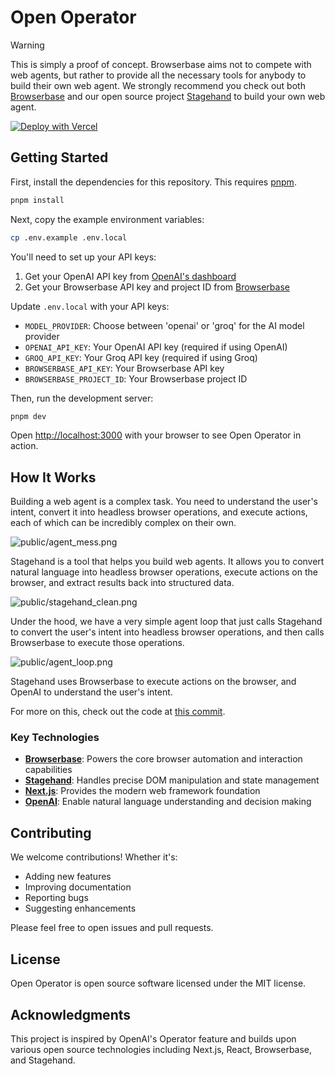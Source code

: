 # Open Operator

> [!WARNING]
> This is simply a proof of concept.
> Browserbase aims not to compete with web agents, but rather to provide all the necessary tools for anybody to build their own web agent. We strongly recommend you check out both [Browserbase](https://www.browserbase.com) and our open source project [Stagehand](https://www.stagehand.dev) to build your own web agent.

[![Deploy with Vercel](https://vercel.com/button)](https://vercel.com/new/clone?repository-url=https%3A%2F%2Fgithub.com%2Fbrowserbase%2Fopen-operator&env=OPENAI_API_KEY,BROWSERBASE_API_KEY,BROWSERBASE_PROJECT_ID&envDescription=API%20keys%20needed%20to%20run%20Open%20Operator&envLink=https%3A%2F%2Fgithub.com%2Fbrowserbase%2Fopen-operator%23environment-variables)

## Getting Started

First, install the dependencies for this repository. This requires [pnpm](https://pnpm.io/installation#using-other-package-managers).

<!-- This doesn't work with NPM, haven't tested with yarn -->

```bash
pnpm install
```

Next, copy the example environment variables:

```bash
cp .env.example .env.local
```

You'll need to set up your API keys:

1. Get your OpenAI API key from [OpenAI's dashboard](https://platform.openai.com/api-keys)
2. Get your Browserbase API key and project ID from [Browserbase](https://www.browserbase.com)

Update `.env.local` with your API keys:

- `MODEL_PROVIDER`: Choose between 'openai' or 'groq' for the AI model provider
- `OPENAI_API_KEY`: Your OpenAI API key (required if using OpenAI)
- `GROQ_API_KEY`: Your Groq API key (required if using Groq)
- `BROWSERBASE_API_KEY`: Your Browserbase API key
- `BROWSERBASE_PROJECT_ID`: Your Browserbase project ID

Then, run the development server:

<!-- This doesn't work with NPM, haven't tested with yarn -->

```bash
pnpm dev
```

Open [http://localhost:3000](http://localhost:3000) with your browser to see Open Operator in action.

## How It Works

Building a web agent is a complex task. You need to understand the user's intent, convert it into headless browser operations, and execute actions, each of which can be incredibly complex on their own.

![public/agent_mess.png](public/agent_mess.png)

Stagehand is a tool that helps you build web agents. It allows you to convert natural language into headless browser operations, execute actions on the browser, and extract results back into structured data.

![public/stagehand_clean.png](public/stagehand_clean.png)

Under the hood, we have a very simple agent loop that just calls Stagehand to convert the user's intent into headless browser operations, and then calls Browserbase to execute those operations.

![public/agent_loop.png](public/agent_loop.png)

Stagehand uses Browserbase to execute actions on the browser, and OpenAI to understand the user's intent.

For more on this, check out the code at [this commit](https://github.com/browserbase/open-operator/blob/6f2fba55b3d271be61819dc11e64b1ada52646ac/index.ts).

### Key Technologies

- **[Browserbase](https://www.browserbase.com)**: Powers the core browser automation and interaction capabilities
- **[Stagehand](https://www.stagehand.dev)**: Handles precise DOM manipulation and state management
- **[Next.js](https://nextjs.org)**: Provides the modern web framework foundation
- **[OpenAI](https://openai.com)**: Enable natural language understanding and decision making

## Contributing

We welcome contributions! Whether it's:

- Adding new features
- Improving documentation
- Reporting bugs
- Suggesting enhancements

Please feel free to open issues and pull requests.

## License

Open Operator is open source software licensed under the MIT license.

## Acknowledgments

This project is inspired by OpenAI's Operator feature and builds upon various open source technologies including Next.js, React, Browserbase, and Stagehand.
